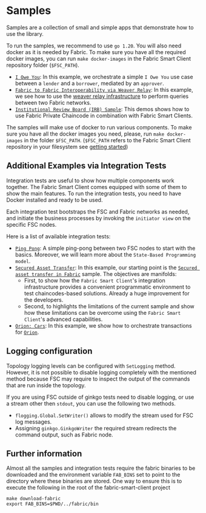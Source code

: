 # Samples

Samples are a collection of small and simple apps that demonstrate how to use the library.

To run the samples, we recommend to use `go 1.20`. You will also need docker as it is needed by Fabric.
To make sure you have all the required docker images, you can run `make docker-images` in the
Fabric Smart Client repository folder (`$FSC_PATH`).

- [`I Owe You`](./fabric/iou/README.md): In this example, we orchestrate a simple
  `I Owe You` use case between a `lender` and a `borrower`, mediated by an `approver`.
- [`Fabric to Fabric Interoperability via Weaver Relay`](./fabric/weaver/relay/README.md): In this example, we see how to use
  the [weaver relay infrastructure](https://labs.hyperledger.org/weaver-dlt-interoperability/docs/external/architecture-and-design/relay)
  to perform queries between two Fabric networks.
- [`Institutional Review Board (IRB) Sample`](https://github.com/hyperledger/fabric-private-chaincode/tree/main/samples/demos/irb):
  This demos shows how to use Fabric Private Chaincode in combination with Fabric Smart Clients.

The samples will make use of docker to run various components. To make sure you have all the docker images you need,
please, run `make docker-images` in the folder `$FSC_PATH`.
(`$FSC_PATH` refers to the Fabric Smart Client repository in your filesystem see [getting started](../README.md#getting-started))

## Additional Examples via Integration Tests

Integration tests are useful to show how multiple components work together.
The Fabric Smart Client comes equipped with some of them to show the main features.
To run the integration tests, you need to have Docker installed and ready to be used.

Each integration test bootstraps the FSC and Fabric networks as needed, and initiate the
business processes by invoking the `initiator view` on the specific FSC nodes.

Here is a list of available integration tests:

- [`Ping Pong`](../integration/fsc/pingpong/README.md): A simple ping-pong between two FSC nodes to start with the basics.
  Moreover, we will learn more about the `State-Based Programming model`.
- [`Secured Asset Transfer`](../integration/fabric/atsa/README.md):
  In this example, our starting point is the [`Secured asset transfer in Fabric`](https://hyperledger-fabric.readthedocs.io/en/release-2.2/secured_asset_transfer/secured_private_asset_transfer_tutorial.html)
  sample.
  The objectives are manifolds:
    - First, to show how the `Fabric Smart Client`'s integration infrastructure provides a convenient programmatic environment to test
      chaincodes-based solutions. Already a huge improvement for the developers.
    - Second, to highlights the limitations of the current sample and show how these limitations can be overcome
      using the `Fabric Smart Client`'s advanced capabilities.
- [`Orion: Cars`](../integration/orion/cars/README.md): In this example, we show how to orchestrate transactions for [`Orion`](https://github.com/hyperledger-labs/orion-server).

## Logging configuration

Topology logging levels can be configured with `SetLogging` method. However, it is not possible to disable logging completely with the mentioned method because FSC may require to inspect the output of the commands that are run inside the topology.

If you are using FSC outside of ginkgo tests need to disable logging, or use a stream other then `stdout`, you can use the following two methods.
- `flogging.Global.SetWriter()` allows to modify the stream used for FSC log messages.
- Assigning `ginkgo.GinkgoWriter` the required stream redirects the command output, such as Fabric node.

## Further information

Almost all the samples and integration tests require the fabric binaries to be downloaded and the environment variable `FAB_BINS` set to point to the directory where these binaries are stored. One way to ensure this is to execute the following in the root of the fabric-smart-client project

```shell
make download-fabric
export FAB_BINS=$PWD/../fabric/bin
```
